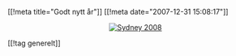 [[!meta  title="Godt nytt år"]]
[[!meta  date="2007-12-31 15:08:17"]]
<div align="center"><a href='http://pjatt.net/images/2007/12/sydney2008fireworks.jpg' title='Sydney 2008'><img src='http://pjatt.net/images/2007/12/sydney2008fireworks.jpg' alt='Sydney 2008'  /></a></div>

[[!tag  generelt]]